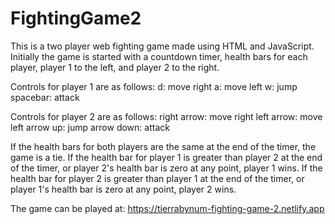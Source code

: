 # FightingGame2
 
This is a two player web fighting game made using HTML and JavaScript. Initially the game is started with a countdown timer, health bars for each player, player 1 to the left, and player 2 to the right.

Controls for player 1 are as follows: 
d: move right 
a: move left 
w: jump 
spacebar: attack

Controls for player 2 are as follows: 
right arrow: move right 
left arrow: move left 
arrow up: jump 
arrow down: attack

If the health bars for both players are the same at the end of the timer, the game is a tie. If the health bar for player 1 is greater than player 2 at the end of the timer, or player 2's health bar is zero at any point, player 1 wins. If the health bar for player 2 is greater than player 1 at the end of the timer, or player 1's health bar is zero at any point, player 2 wins.

The game can be played at: https://tierrabynum-fighting-game-2.netlify.app
